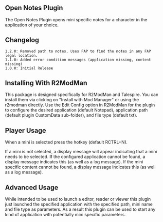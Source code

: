 ## Open Notes Plugin
The Open Notes Plugin opens mini specific notes for a character in the application of your choice.

## Changelog

```
1.2.0: Removed path to notes. Uses FAP to find the notes in any FAP legal location.
1.1.0: Added error condition messages (application missing, content missing)
1.0.0: Initial Release
```

## Installing With R2ModMan

This package is designed specifically for R2ModMan and Talespire. 
You can install them via clicking on "Install with Mod Manager" or using the r2modman directly.
Use the Edit Config option in R2ModMan for the plugin to configure the desired application (default Notepad),
application path (default plugin CustomData sub-folder), and file type (default txt).

## Player Usage

When a mini is selected press the hotkey (default RCTRL+N).

If a mini is not selected, a display message will appear indicating that a mini needs to be selected.
If the configured application cannot be found, a display message indicates this (as well as a log message).
If the mini specific content cannot be found, a display message indicates this (as well as a log message).

## Advanced Usage

While intended to be used to launch a editor, reader or viewer this plugin just launched the specified
application with the specified path, mini name and file type as parameters. As a result this plugin can be used
to start any kind of application with potentially mini specific parameters.
